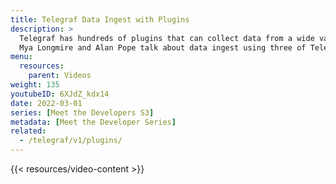```yaml
---
title: Telegraf Data Ingest with Plugins
description: >
  Telegraf has hundreds of plugins that can collect data from a wide variety of sources, ranging from IoT devices to databases to endpoints.
  Mya Longmire and Alan Pope talk about data ingest using three of Telegraf's most widely used plugins.
menu:
  resources:
    parent: Videos
weight: 135
youtubeID: 6XJdZ_kdx14
date: 2022-03-01
series: [Meet the Developers S3]
metadata: [Meet the Developer Series]
related: 
  - /telegraf/v1/plugins/
---
```


{{< resources/video-content >}}

